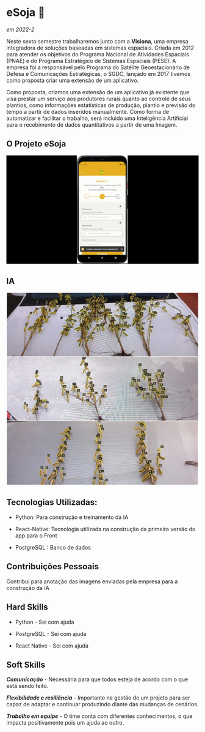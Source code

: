 # eSoja 🌱
*em 2022-2*

Neste sexto semestre trabalharemos junto com a **Visiona**, uma empresa integradora de soluções baseadas em sistemas espaciais. Criada em 2012 para atender os objetivos do Programa Nacional de Atividades Espaciais (PNAE) e do Programa Estratégico de Sistemas Espaciais (PESE). A empresa foi a responsável pelo Programa do Satélite Geoestacionário de Defesa e Comunicações Estratégicas, o SGDC, lançado em 2017 tivemos como proposta criar uma extensão de um aplicativo.

Como proposta, criamos uma extensão de um aplicativo já existente que visa prestar um serviço aos produtores rurais quanto ao controle de seus plantios, como informações estatísticas de produção, plantio e previsão do tempo a partir de dados inseridos manualmente. Como forma de automatizar e facilitar o trabalho, será incluido uma Inteligência Artificial para o recebimento de dados quantitativos a partir de uma Imagem.


## O Projeto eSoja

![projeto](https://github.com/AnafGodoy/Portfolio-API/blob/main/gifs/esoja.gif)

## IA

![ia](https://github.com/AnafGodoy/Portfolio-API/blob/main/imagens/ia.jpeg)

 ## **Tecnologias Utilizadas:**
* Python: Para construção e treinamento da IA

* React-Native: Tecnologia utilizada na construção da primeira versão do app para o Front

* PostgreSQL : Banco de dados


## Contribuições Pessoais
Contribui para anotação das imagens enviadas pela empresa para a construção da IA

## Hard Skills

* Python - Sei com ajuda

* PostgreSQL - Sei com ajuda

* React Native - Sei com ajuda

## Soft Skills
***Comunicação*** - Necessária para que todos esteja de acordo com o que está sendo feito.

***Flexibilidade e resiliência*** - Importante na gestão de um projeto para ser capaz de adaptar e continuar produzindo diante das mudanças de cenários.

***Trabalho em equipe*** -  O time conta com diferentes conhecimentos, o que impacta positivamente pois um ajuda ao outro.



